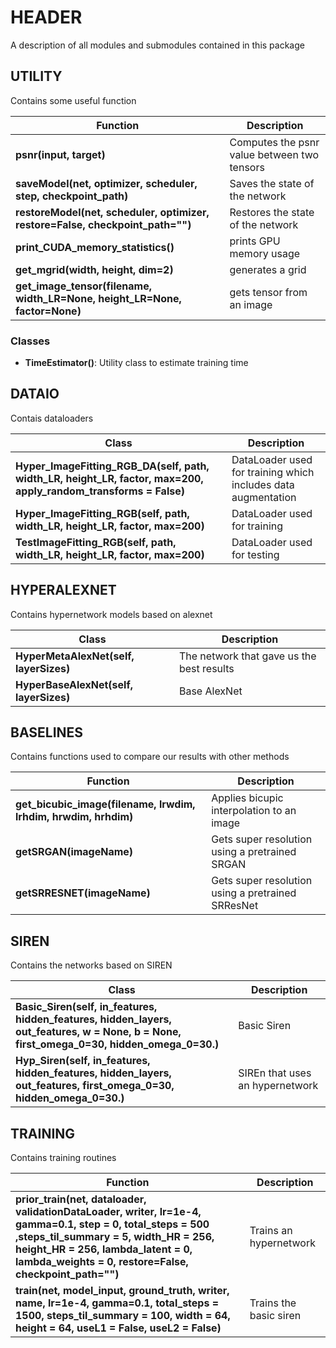 # HEADER
A description of all modules and submodules contained in this package

## UTILITY
Contains some useful function

| Function | Description |
| ------ | ----------- |
| **psnr(input, target)**  | Computes the psnr value between two tensors |
| **saveModel(net, optimizer, scheduler, step, checkpoint_path)** | Saves the state of the network |
| **restoreModel(net, scheduler, optimizer, restore=False, checkpoint_path="")** | Restores the state of the network |
| **print_CUDA_memory_statistics()** | prints GPU memory usage |
| **get_mgrid(width, height, dim=2)** | generates a grid |
| **get_image_tensor(filename, width_LR=None, height_LR=None, factor=None)**|   gets tensor from an image|

### Classes
+ **TimeEstimator()**: Utility class to estimate training time 

## DATAIO
Contais dataloaders

| Class | Description |
| ------ | ----------- |
| **Hyper_ImageFitting_RGB_DA(self, path, width_LR, height_LR, factor, max=200, apply_random_transforms = False)**  | DataLoader used for training which includes data augmentation |
| **Hyper_ImageFitting_RGB(self, path, width_LR, height_LR, factor, max=200)** | DataLoader used for training|
| **TestImageFitting_RGB(self, path, width_LR, height_LR, factor, max=200)** | DataLoader used for testing |

## HYPERALEXNET
Contains hypernetwork models based on alexnet

| Class | Description |
| ------ | ----------- |
| **HyperMetaAlexNet(self, layerSizes)**  | The network that gave us the best results |
| **HyperBaseAlexNet(self, layerSizes)** | Base AlexNet|

## BASELINES
Contains functions used to compare our results with other methods

| Function | Description |
| ------ | ----------- |
| **get_bicubic_image(filename, lrwdim, lrhdim, hrwdim, hrhdim)**  | Applies bicupic interpolation to an image |
| **getSRGAN(imageName)** | Gets super resolution using a pretrained SRGAN|
| **getSRRESNET(imageName)** | Gets super resolution using a pretrained SRResNet|

## SIREN
Contains the networks based on SIREN

| Class | Description |
| ------ | ----------- |
| **Basic_Siren(self, in_features, hidden_features, hidden_layers, out_features, w = None, b = None, first_omega_0=30, hidden_omega_0=30.)**  | Basic Siren |
| **Hyp_Siren(self, in_features, hidden_features, hidden_layers, out_features, first_omega_0=30, hidden_omega_0=30.)** | SIREn that uses an hypernetwork|

## TRAINING
Contains training routines

| Function | Description |
| ------ | ----------- |
| **prior_train(net, dataloader, validationDataLoader, writer, lr=1e-4, gamma=0.1, step = 0, total_steps = 500 ,steps_til_summary = 5, width_HR = 256, height_HR = 256, lambda_latent = 0, lambda_weights = 0, restore=False, checkpoint_path="")**  | Trains an hypernetwork |
| **train(net, model_input, ground_truth, writer, name, lr=1e-4, gamma=0.1, total_steps = 1500, steps_til_summary = 100, width = 64, height = 64, useL1 = False, useL2 = False)** | Trains the basic siren|


